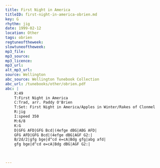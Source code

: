 ```yaml
---
title: First Night in America
titleID: first-night-in-america-obrien.md
key: G
rhythm: jig
date: 1999-02-12
location: Other
tags: obrien
regtuneoftheweek:
slowtuneoftheweek:
mp3_file:
mp3_source:
mp3_licence:
mp3_url:
alt_mp3_url:
source: Wellington
abc_source: Wellington Tunebook Collection
abc_url: /tunebooks/other/obrien.pdf
abc: |
    X:49
    T:First Night in America
    C:Trad, arr. Paddy O'Brien
    T:Set: First Night in America/Apples in Winter/Rakes of Clonmel
    R:jig
    I:speed 350
    M:6/8
    K:G
    D|GFG AFD|GFG Bcd|(4efge dBG|ABG AFD|
    GFG AFD|GFG Bcd|(4efge dBG|AGF G2:|
    B/2d/2|gfg bge|d^cd e=cA|Bdg gfg|abg afd|
    gfg bge|d^cd e=cA|Bdg dBG|AGF G2:|
    
    

---
```

